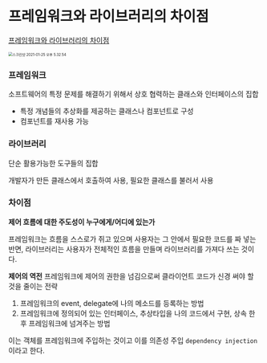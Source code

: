 # 프레임워크와 라이브러리의 차이점

[프레임워크와 라이브러리의 차이점](https://webclub.tistory.com/458)

<img src="/Users/alimelon/Library/Application Support/typora-user-images/스크린샷 2021-01-25 오후 5.32.54.png" alt="스크린샷 2021-01-25 오후 5.32.54" style="zoom:50%;"/>

### 프레임워크

소프트웨어의 특정 문제를 해결하기 위해서 상호 협력하는 클래스와 인터페이스의 집합

- 특정 개념들의 추상화를 제공하는 클래스나 컴포넌트로 구성
- 컴포넌트를 재사용 가능

### 라이브러리

단순 활용가능한 도구들의 집합

개발자가 만든 클래스에서 호출하여 사용, 필요한 클래스를 불러서 사용

### 차이점

**제어 흐름에 대한 주도성이 누구에게/어디에 있는가**

프레임워크는 흐름을 스스로가 쥐고 있으며 사용자는 그 안에서 필요한 코드를 짜 넣는 반면, 라이브러리는 사용자가 전체적인 흐름을 만들며 라이브러리를 가져다 쓰는 것이다.

**제어의 역전** 프레임워크에 제어의 권한을 넘김으로써 클라이언트 코드가 신경 써야 할 것을 줄이는 전략

1. 프레임워크의 event, delegate에 나의 메소드를 등록하는 방법
2. 프레임워크에 정의되어 있는 인터페이스, 추상타입을 나의 코드에서 구현, 상속 한 후 프레임워크에 넘겨주는 방법

이는 객체를 프레임워크에 주입하는 것이고 이를 의존성 주입 `dependency injection`이라고 한다.